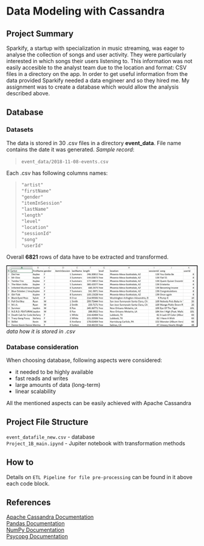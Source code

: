 # Data Modeling with Cassandra

## Project Summary
Sparkify, a startup with specialization in music streaming, was eager to analyse the collection of songs and user activity. They were particularly interested in which songs their users listening to. This information was not easily accesible to the analyst team due to the location and format: CSV files in a directory on the app.
In order to get useful information from the data provided Sparkify needed a data engineer and so they hired me. My assignment was to create a database which would allow the analysis described above.

## Database
### Datasets
The data is stored in 30 .csv files in a directory **event_data**. File name contains the date it was generated.
*Sample record*:
> ```event_data/2018-11-08-events.csv```

Each .csv has following columns names:
> ```
> "artist" 
> "firstName"
> "gender"
> "itemInSession"
> "lastName"
> "length"
> "level"
> "location"
> "sessionId"
> "song"
> "userId"
> ```

Overall **6821** rows of data have to be extracted and transformed.

![data](image_event_datafile_new.jpg)
*data how it is stored in .csv*

### Database consideration
When choosing database, following aspects were considered:
* it needed to be highly available
* fast reads and writes
* large amounts of data (long-term)
* linear scalability

All the mentioned aspects can be easily achieved with Apache Cassandra

## Project File Structure
```event_datafile_new.csv``` - database <br>
```Project_1B_main.ipynd``` - Jupiter notebook with transformation methods

## How to
Details on ```ETL Pipeline for file pre-processing``` can be found in it above each code block.

## References
[Apache Cassandra Documentation](https://cassandra.apache.org/doc/latest/) <br>
[Pandas Documentation](https://pandas.pydata.org/pandas-docs/stable/) <br>
[NumPy Documentation](https://numpy.org/doc/) <br>
[Psycopg Documentation](https://www.psycopg.org/docs/)

